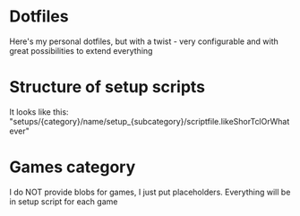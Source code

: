 # Dotfiles
Here's my personal dotfiles, but with a twist - very configurable and with great possibilities to extend everything

# Structure of setup scripts
It looks like this:
"setups/{category}/name/setup_{subcategory}/scriptfile.likeShorTclOrWhatever"

# Games category
I do NOT provide blobs for games, I just put placeholders. Everything will be in setup script for each game
